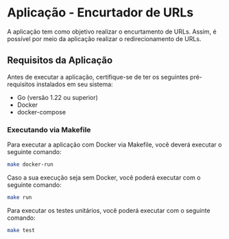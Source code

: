# Aplicação - Encurtador de URLs

A aplicação tem como objetivo realizar o encurtamento de URLs. Assim, é possível por meio da aplicação realizar o redirecionamento de URLs.

## Requisitos da Aplicação

Antes de executar a aplicação, certifique-se de ter os seguintes pré-requisitos instalados em seu sistema:

- Go (versão 1.22 ou superior)
- Docker
- docker-compose

### Executando via Makefile

Para executar a aplicação com Docker via Makefile, você deverá executar o seguinte comando:

```bash
make docker-run
```

Caso a sua execução seja sem Docker, você poderá executar com o seguinte comando:


```bash
make run
```
Para executar os testes unitários, você poderá executar com o seguinte comando:

```bash
make test
```

